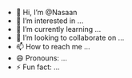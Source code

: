 - 👋 Hi, I’m @Nasaan
- 👀 I’m interested in ...
- 🌱 I’m currently learning ...
- 💞️ I’m looking to collaborate on ...
- 📫 How to reach me ...
- 😄 Pronouns: ...
- ⚡ Fun fact: ...

<!---
Nasaan/Nasaan is a ✨ special ✨ repository because its `README.md` (this file) appears on your GitHub profile.
You can click the Preview link to take a look at your changes.
--->
